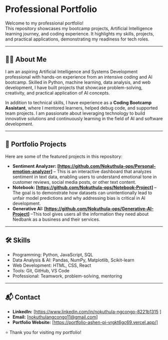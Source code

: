 # Professional Portfolio

Welcome to my professional portfolio!  
This repository showcases my bootcamp projects, Artificial Intelligence learning journey, and coding experience. It highlights my skills, projects, and practical applications, demonstrating my readiness for tech roles.

---

## 👩‍💻 About Me
I am an aspiring Artificial Intelligence and Systems Development professional with hands-on experience from an intensive coding and AI bootcamp. Skilled in Python, machine learning, data analysis, and web development, I have built projects that showcase problem-solving, creativity, and practical application of AI concepts.

In addition to technical skills, I have experience as a **Coding Bootcamp Assistant**, where I mentored learners, helped debug code, and supported team projects. I am passionate about leveraging technology to build innovative solutions and continuously learning in the field of AI and software development.

---

## 📂 Portfolio Projects
Here are some of the featured projects in this repository:

- **Sentiment Analyzer: [https://github.com/Nokuthula-ops/Personal-emotion-analyzer]** – This is an interactive dashboard that analyzes sentiment in text data, enabling users to understand emotional tone in customer reviews, social media posts, or other text content.  
- **Notebook: [https://github.com/Nokuthula-ops/Notebook-Project]** – The goal is to demonstrate how datasets can unintentionally lead to unfair model predictions and why addressing bias is critical in AI development. 
- **Generative AI: [https://github.com/Nokuthula-ops/Generative-AI-Project]** –This tool gives users all the information they need about Nedbank as a business and their services. 



---

## 🛠 Skills
- Programming: Python, JavaScript, SQL  
- Data Analysis & AI: Pandas, NumPy, Matplotlib, Scikit-learn  
- Web Development: HTML, CSS, React  
- Tools: Git, GitHub, VS Code  
- Professional: Teamwork, problem-solving, mentoring

---

## 📬 Contact
- **LinkedIn:** [https://www.linkedin.com/in/nokuthula-ngcongo-8221b1315 ]  
- **Email:** [nokuthulangcongo11@gmail.com]  
- **Portfolio Website:** [https://portfolio-ashen-pi-vrgkt6gc69.vercel.app/]  

⭐ Thank you for visiting my portfolio!
